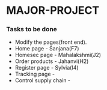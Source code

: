 # MAJOR-PROJECT
### Tasks to be done
-  Modify the pages(front end).
-  Home page - Sanjana(F7)
-  Homesec page - Mahalakshmi(J2)
-  Order products - Jahanvi(H2)
-  Register page - Sylvia(I4)
-  Tracking page - 
-  Control supply chain - 
